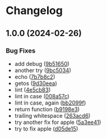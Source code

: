 # Changelog

## 1.0.0 (2024-02-26)


### Bug Fixes

* add debug ([9b51650](https://github.com/jylenhof/asdf-uv/commit/9b51650d1fafa42292b6d2e6e164aaa26c76ea72))
* another try ([9bc5034](https://github.com/jylenhof/asdf-uv/commit/9bc5034db9a036d15a27661da12f0c549dc4a318))
* echo ([7b7b8c2](https://github.com/jylenhof/asdf-uv/commit/7b7b8c2aadb03ed1dd80c59dc4b9413858453750))
* getos ([9d30eea](https://github.com/jylenhof/asdf-uv/commit/9d30eea183180767aa90db06de0a2862ed5384b4))
* lint ([4e5cb83](https://github.com/jylenhof/asdf-uv/commit/4e5cb83ad58aad207c467c06b6535ca1892a8bf9))
* lint in case ([008a57c](https://github.com/jylenhof/asdf-uv/commit/008a57ccf0275a5ea30edc1f9289869860abaa1c))
* lint in case, again ([bb2099f](https://github.com/jylenhof/asdf-uv/commit/bb2099fd124a09083c11c1cda8257ecb6ff153b7))
* return function ([b9198e3](https://github.com/jylenhof/asdf-uv/commit/b9198e3b7029576919ae14dd720f938cae5379c6))
* trailing whitespace ([263acd6](https://github.com/jylenhof/asdf-uv/commit/263acd6d285e70b5054e5f09856135b704f100dc))
* try another fix for apple ([5a3ee41](https://github.com/jylenhof/asdf-uv/commit/5a3ee413ae8b938499f91f2d792195d6ac73ebd7))
* try to fix apple ([d05de15](https://github.com/jylenhof/asdf-uv/commit/d05de15c3334aecfd2d15981e1cf2e3c31280e7e))
